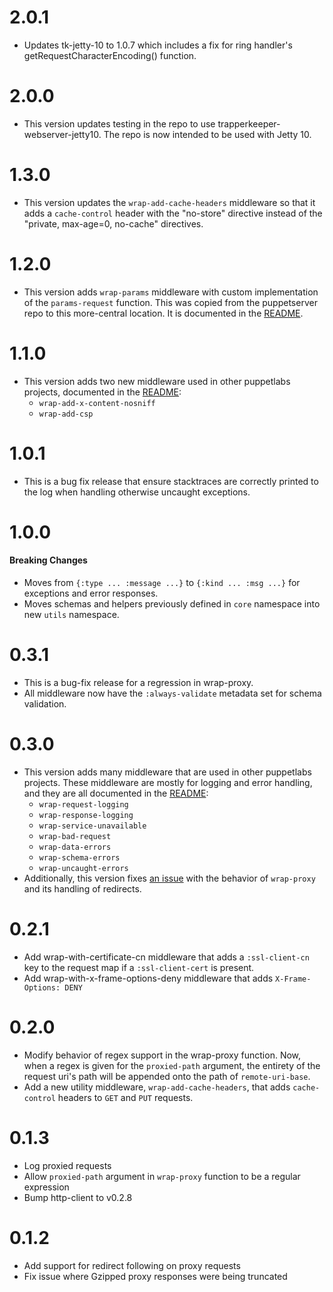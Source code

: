 # 2.0.1
* Updates tk-jetty-10 to 1.0.7 which includes a fix for ring handler's getRequestCharacterEncoding() function.

# 2.0.0

* This version updates testing in the repo to use trapperkeeper-webserver-jetty10. The repo
  is now intended to be used with Jetty 10.

# 1.3.0
* This version updates the `wrap-add-cache-headers` middleware so that
  it adds a `cache-control` header with the "no-store" directive instead of
  the "private, max-age=0, no-cache" directives.

# 1.2.0
* This version adds `wrap-params` middleware with custom implementation of the
  `params-request` function. This was copied from the puppetserver repo to this
  more-central location. It is documented in the [README](./README.md).

# 1.1.0
* This version adds two new middleware used in other
  puppetlabs projects, documented in the [README](./README.md):
  * `wrap-add-x-content-nosniff`
  * `wrap-add-csp`

# 1.0.1
* This is a bug fix release that ensure stacktraces are correctly printed
  to the log when handling otherwise uncaught exceptions.

# 1.0.0
#### Breaking Changes
* Moves from `{:type ... :message ...}` to `{:kind ... :msg ...}` for
  exceptions and error responses.
* Moves schemas and helpers previously defined in `core` namespace into new `utils` namespace.

# 0.3.1
* This is a bug-fix release for a regression in wrap-proxy.
* All middleware now have the `:always-validate` metadata
  set for schema validation.

# 0.3.0
* This version adds many middleware that are used in other
  puppetlabs projects.  These middleware are mostly for logging
  and error handling, and they are all documented in the
  [README](./README.md):
  * `wrap-request-logging`
  * `wrap-response-logging`
  * `wrap-service-unavailable`
  * `wrap-bad-request`
  * `wrap-data-errors`
  * `wrap-schema-errors`
  * `wrap-uncaught-errors`
* Additionally, this version fixes
  [an issue](https://tickets.puppetlabs.com/browse/TK-228) with the
  behavior of `wrap-proxy` and its handling of redirects.

# 0.2.1
* Add wrap-with-certificate-cn middleware that adds a `:ssl-client-cn` key
  to the request map if a `:ssl-client-cert` is present.
* Add wrap-with-x-frame-options-deny middleware that adds `X-Frame-Options: DENY`

# 0.2.0
* Modify behavior of regex support in the wrap-proxy function.
  Now, when a regex is given for the `proxied-path` argument,
  the entirety of the request uri's path will be appended onto
  the path of `remote-uri-base`.
* Add a new utility middleware, `wrap-add-cache-headers`,
  that adds `cache-control` headers to `GET` and `PUT`
  requests.

# 0.1.3
* Log proxied requests
* Allow `proxied-path` argument in `wrap-proxy` function to
  be a regular expression
* Bump http-client to v0.2.8

# 0.1.2
* Add support for redirect following on proxy requests
* Fix issue where Gzipped proxy responses were being truncated
